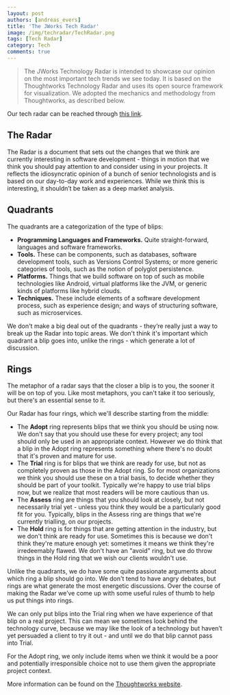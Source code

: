 ```yaml
---
layout: post
authors: [andreas_evers]
title: 'The JWorks Tech Radar'
image: /img/techradar/TechRadar.png
tags: [Tech Radar]
category: Tech
comments: true
---
```


> The JWorks Technology Radar is intended to showcase our opinion on the most important tech trends we see today.
It is based on the Thoughtworks Technology Radar and uses its open source framework for visualization.
We adopted the mechanics and methodology from Thoughtworks, as described below.

Our tech radar can be reached through [this link](https://ordina-jworks.github.io/tech-radar).

## The Radar

The Radar is a document that sets out the changes that we think are currently interesting in software development - things in motion that we think you should pay attention to and consider using in your projects.
It reflects the idiosyncratic opinion of a bunch of senior technologists and is based on our day-to-day work and experiences.
While we think this is interesting, it shouldn’t be taken as a deep market analysis.

## Quadrants

The quadrants are a categorization of the type of blips:

- **Programming Languages and Frameworks.** Quite straight-forward, languages and software frameworks.
- **Tools.** These can be components, such as databases, software development tools, such as Versions Control Systems; or more generic categories of tools, such as the notion of polyglot persistence.
- **Platforms.** Things that we build software on top of such as mobile technologies like Android, virtual platforms like the JVM, or generic kinds of platforms like hybrid clouds.
- **Techniques.** These include elements of a software development process, such as experience design; and ways of structuring software, such as microservices.

We don't make a big deal out of the quadrants - they’re really just a way to break up the Radar into topic areas. We don't think it's important which quadrant a blip goes into, unlike the rings - which generate a lot of discussion.

## Rings

The metaphor of a radar says that the closer a blip is to you, the sooner it will be on top of you. Like most metaphors, you can't take it too seriously, but there's an essential sense to it.

Our Radar has four rings, which we'll describe starting from the middle:

- The **Adopt** ring represents blips that we think you should be using now. We don't say that you should use these for every project; any tool should only be used in an appropriate context. However we do think that a blip in the Adopt ring represents something where there's no doubt that it's proven and mature for use.
- The **Trial** ring is for blips that we think are ready for use, but not as completely proven as those in the Adopt ring. So for most organizations we think you should use these on a trial basis, to decide whether they should be part of your toolkit. Typically we're happy to use trial blips now, but we realize that most readers will be more cautious than us.
- The **Assess** ring are things that you should look at closely, but not necessarily trial yet - unless you think they would be a particularly good fit for you. Typically, blips in the Assess ring are things that we're currently trialling, on our projects.
- The **Hold** ring is for things that are getting attention in the industry, but we don't think are ready for use. Sometimes this is because we don't think they're mature enough yet: sometimes it means we think they're irredeemably flawed. We don't have an "avoid" ring, but we do throw things in the Hold ring that we wish our clients wouldn't use.

Unlike the quadrants, we do have some quite passionate arguments about which ring a blip should go into. We don't tend to have angry debates, but rings are what generate the most energetic discussions. Over the course of making the Radar we’ve come up with some useful rules of thumb to help us put things into rings.

We can only put blips into the Trial ring when we have experience of that blip on a real project. This can mean we sometimes look behind the technology curve, because we may like the look of a technology but haven’t yet persuaded a client to try it out - and until we do that blip cannot pass into Trial.

For the Adopt ring, we only include items when we think it would be a poor and potentially irresponsible choice not to use them given the appropriate project context.

More information can be found on the [Thoughtworks website](https://www.thoughtworks.com/radar/faq).


